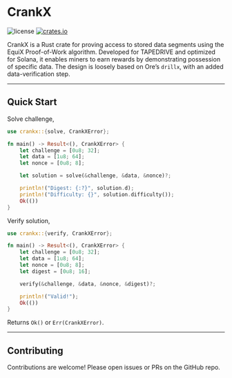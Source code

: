 # CrankX

![license](https://img.shields.io/badge/license-MIT-blue.svg?style=flat)
[![crates.io](https://img.shields.io/crates/v/crankx.svg?style=flat)](https://crates.io/crates/crankx)

CrankX is a Rust crate for proving access to stored data segments using the EquiX Proof-of-Work algorithm. Developed for TAPEDRIVE and optimized for Solana, it enables miners to earn rewards by demonstrating possession of specific data. The design is loosely based on Ore’s `drillx`, with an added data-verification step.

---

## Quick Start

Solve challenge,

```rust
use crankx::{solve, CrankXError};

fn main() -> Result<(), CrankXError> {
    let challenge = [0u8; 32];
    let data = [1u8; 64];
    let nonce = [0u8; 8];

    let solution = solve(&challenge, &data, &nonce)?;

    println!("Digest: {:?}", solution.d);
    println!("Difficulty: {}", solution.difficulty());
    Ok(())
}
```

Verify solution,

```rust
use crankx::{verify, CrankXError};

fn main() -> Result<(), CrankXError> {
    let challenge = [0u8; 32];
    let data = [1u8; 64];
    let nonce = [0u8; 8];
    let digest = [0u8; 16];

    verify(&challenge, &data, &nonce, &digest)?;

    println!("Valid!");
    Ok(())
}
```

Returns `Ok()` or `Err(CrankXError)`.

---

## Contributing

Contributions are welcome! Please open issues or PRs on the GitHub repo.

